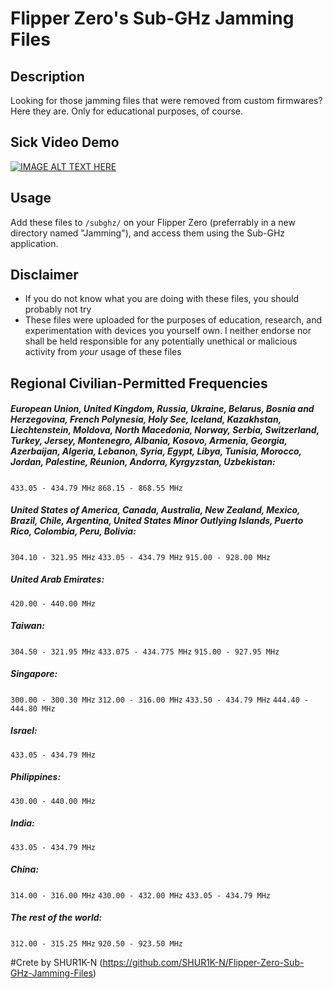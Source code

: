 # Flipper Zero's Sub-GHz Jamming Files

## Description
Looking for those jamming files that were removed from custom firmwares? Here they are. Only for educational purposes, of course.

## Sick Video Demo

[![IMAGE ALT TEXT HERE](https://img.youtube.com/vi/aHXx3niWDnY/maxresdefault.jpg)](https://www.youtube.com/watch?v=aHXx3niWDnY)

## Usage
Add these files to `/subghz/` on your Flipper Zero (preferrably in a new directory named "Jamming"), and access them using the Sub-GHz application.

## Disclaimer
* If you do not know what you are doing with these files, you should probably not try
* These files were uploaded for the purposes of education, research, and experimentation with devices you yourself own. I neither endorse nor shall be held responsible for any potentially unethical or malicious activity from *your* usage of these files

## Regional Civilian-Permitted Frequencies
##### European Union, United Kingdom, Russia, Ukraine, Belarus, Bosnia and Herzegovina, French Polynesia, Holy See, Iceland, Kazakhstan, Liechtenstein, Moldova, North Macedonia, Norway, Serbia, Switzerland, Turkey, Jersey, Montenegro, Albania, Kosovo, Armenia, Georgia, Azerbaijan, Algeria, Lebanon, Syria, Egypt, Libya, Tunisia, Morocco, Jordan, Palestine, Réunion, Andorra, Kyrgyzstan, Uzbekistan:
`433.05 - 434.79 MHz`
`868.15 - 868.55 MHz`

##### United States of America, Canada, Australia, New Zealand, Mexico, Brazil, Chile, Argentina, United States Minor Outlying Islands, Puerto Rico, Colombia, Peru, Bolivia:

`304.10 - 321.95 MHz`
`433.05 - 434.79 MHz`
`915.00 - 928.00 MHz`

##### United Arab Emirates:
`420.00 - 440.00 MHz`

##### Taiwan:
`304.50 - 321.95 MHz`
`433.075 - 434.775 MHz`
`915.00 - 927.95 MHz`

##### Singapore:
`300.00 - 300.30 MHz`
`312.00 - 316.00 MHz`
`433.50 - 434.79 MHz`
`444.40 - 444.80 MHz`

##### Israel:
`433.05 - 434.79 MHz`

##### Philippines:
`430.00 - 440.00 MHz`

##### India:
`433.05 - 434.79 MHz`

##### China:
`314.00 - 316.00 MHz`
`430.00 - 432.00 MHz`
`433.05 - 434.79 MHz`

##### The rest of the world:
`312.00 - 315.25 MHz`
`920.50 - 923.50 MHz`


#Crete by SHUR1K-N 
(https://github.com/SHUR1K-N/Flipper-Zero-Sub-GHz-Jamming-Files)
